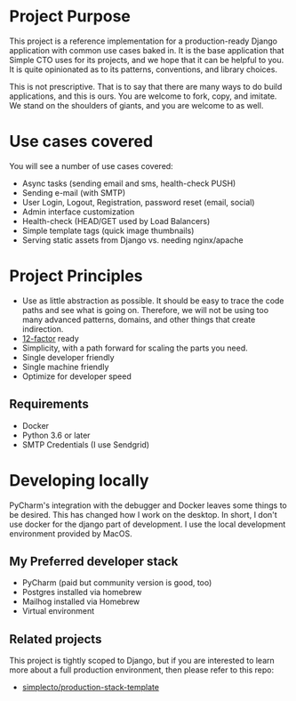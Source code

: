 # Project Purpose
This project is a reference implementation for a production-ready Django 
application with common use cases baked in. It is the base application that 
Simple CTO uses for its projects, and we hope that it can be helpful to you. 
It is quite opinionated as to its patterns, conventions, and library choices.

This is not prescriptive. That is to say that there are many ways to do 
build applications, and this is ours. You are welcome to fork, copy, and
imitate. We stand on the shoulders of giants, and you are welcome to as
well.

# Use cases covered
You will see a number of use cases covered:

  * Async tasks (sending email and sms, health-check PUSH)
  * Sending e-mail (with SMTP)
  * User Login, Logout, Registration, password reset (email, social)
  * Admin interface customization
  * Health-check (HEAD/GET used by Load Balancers)
  * Simple template tags (quick image thumbnails)
  * Serving static assets from Django vs. needing nginx/apache


# Project Principles

  * Use as little abstraction as possible. It should be easy to trace the code
    paths and see what is going on. Therefore, we will not be using too
    many advanced patterns, domains, and other things that create indirection.
  * [12-factor](https://12-factor.net) ready
  * Simplicity, with a path forward for scaling the parts you need.
  * Single developer friendly
  * Single machine friendly
  * Optimize for developer speed

## Requirements

  * Docker
  * Python 3.6 or later 
  * SMTP Credentials (I use Sendgrid)

# Developing locally
PyCharm's integration with the debugger and Docker leaves some things to be desired. 
This has changed how I work on the desktop. In short, I don't use docker for the django
part of development. I use the local development environment provided by MacOS.



## My Preferred developer stack

  * PyCharm (paid but community version is good, too)
  * Postgres installed via homebrew
  * Mailhog installed via Homebrew
  * Virtual environment


## Related projects

This project is tightly scoped to Django, but if you are interested
to learn more about a full production environment, then please refer
to this repo:

  * [simplecto/production-stack-template](https://github.com/simplecto/production-stack-template)
